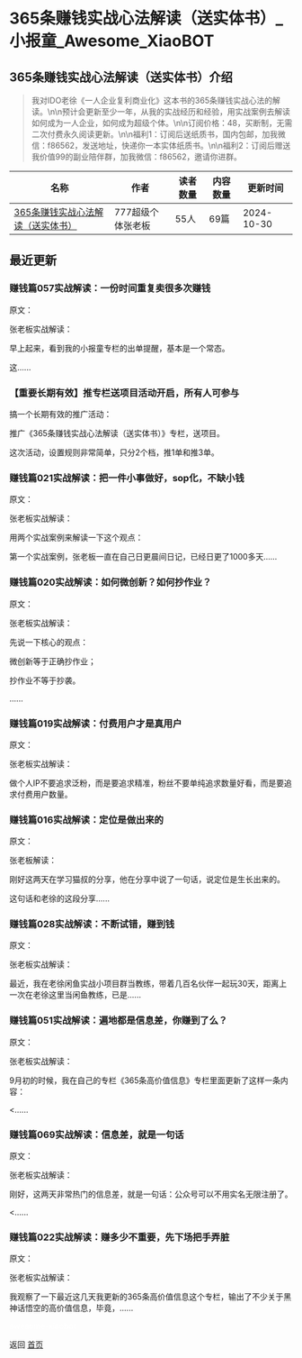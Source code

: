 # 365条赚钱实战心法解读（送实体书）_小报童_Awesome_XiaoBOT

## 365条赚钱实战心法解读（送实体书）介绍
> 我对IDO老徐《一人企业复利商业化》这本书的365条赚钱实战心法的解读。\n\n预计会更新至少一年，从我的实战经历和经验，用实战案例去解读如何成为一人企业，如何成为超级个体。\n\n订阅价格：48，买断制，无需二次付费永久阅读更新。\n\n福利1：订阅后送纸质书，国内包邮，加我微信：f86562，发送地址，快递你一本实体纸质书。\n\n福利2：订阅后赠送我价值99的副业陪伴群，加我微信：f86562，邀请你进群。  
  


|名称|作者|读者数量|内容数量|更新时间|
|---|---|---|---|---|
|[365条赚钱实战心法解读（送实体书）](https://xiaobot.net/p/634894764?refer=9c3f1c95-a052-465a-9902-f6d75080262a)|777超级个体张老板|55人|69篇|2024-10-30|

## 最近更新
### 赚钱篇057实战解读：一份时间重复卖很多次赚钱

原文：

张老板实战解读：

早‮起上‬来，看到我的小‮童报‬专栏‮出的‬单提醒，基本是一个常态。

这‮......

### 【重要长期有效】推专栏送项目活动开启，所有人可参与

搞一个长期有效的推广活动：

推广《365条赚钱实战心法解读（送实体书）》专栏，送项目。

这次活动，设置规则非常简单，只分2个档，推1单和推3单。

### 赚钱篇021实战解读：把一件小事做好，sop化，不缺小钱

原文：

张老板实战解读：

用两个实战案例来解读一下这个观点：

第一个实战案例，张老板一直在自己日更晨间日记，已经日更了1000多天......

### 赚钱篇020实战解读：如何微创新？如何抄作业？

原文：

张老板实战解读：

先说一下核心的观点：

微创新等于正确抄作业；

抄作业不等于抄袭。

......

### 赚钱篇019实战解读：付费用户才是真用户

原文：

张老板实战解读：

做个人IP不要追求泛粉，而是要追求精准，粉丝不要单纯追求数量好看，而是要追求付费用户数量。

### 赚钱篇016实战解读：定位是做出来的

原文：

张老板解读：

刚好这两天在学习猫叔的分享，他在分享中说了一句话，说定位是生长出来的。

这句话和老徐的这段分享......

### 赚钱篇028实战解读：不断试错，赚到钱

原文：

张老板实战解读：

最近，我在老徐闲鱼实战小项目群当教练，带着几百名伙伴一起玩30天，距离上一次在老徐这里当闲鱼教练，已是......

### 赚钱篇051实战解读：遍地都是信息差，你赚到了么？

原文：

张老板实战解读：

9月初的时候，我在自己的专栏《365条高价值信息》专栏里面更新了这样一条内容：

<......

### 赚钱篇069实战解读：信息差，就是一句话

原文：

张老板实战解读：

刚好，这两天非常热门的信息差，就是一句话：公众号可以不用实名无限注册了。

<......

### 赚钱篇022实战解读：赚多少不重要，先下场把手弄脏

原文：

张老板实战解读：

我观察了一下最近这几天我更新的365条高价值信息这个专栏，输出了不少关于黑神话悟空的高价值信息，毕竟，......


<a href="https://github.com/Reno9527/awesome-xiaobot" style="color: white; text-decoration: none;">awesome-xiaobot</a>

返回 [首页](../README.md)
